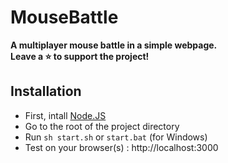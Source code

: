 # MouseBattle

**A multiplayer mouse battle in a simple webpage.**   
**Leave a ⭐️ to support the project!**   

## Installation ##

 - First, intall [Node.JS](https://nodejs.org/)
 - Go to the root of the project directory
 - Run ```sh start.sh``` or ```start.bat``` (for Windows)
 - Test on your browser(s) : http://localhost:3000
